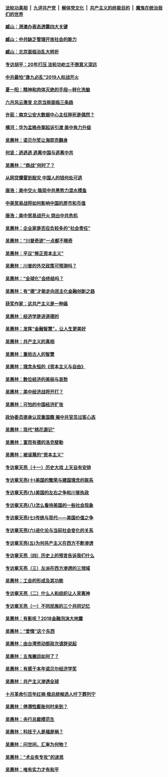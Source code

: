 ####  [法轮功真相](../../../../basic/blob/master/README.md?t=09021539) &nbsp;|&nbsp; [九评共产党](../../../../9ping.md/blob/master/README.md?t=09021539) &nbsp;|&nbsp; [解体党文化](../../../../jtdwh.md/blob/master/README.md?t=09021539)  &nbsp;|&nbsp; [共产主义的终极目的](../../../../gczydzjmd.md/blob/master/README.md?t=09021539) &nbsp;|&nbsp; [魔鬼在统治我们的世界](../../../../mgztzwmdsj.md/blob/master/README.md?t=09021539) 

#### [臧山：港澳办表态透露四大关键](../pages/nsc423/n11421628.md?t=09021539) 

#### [臧山：中共缺乏管理开放社会的能力](../pages/nsc423/n11407457.md?t=09021539) 

#### [臧山：北京面临治乱大转折](../pages/nsc423/n11406895.md?t=09021539) 

#### [专访胡平：20年打压 法轮功屹立不倒意义深远](../pages/nsc423/n11398800.md?t=09021539) 

#### [中共最怕“逢九必乱”2019人权战开火](../pages/nsc423/n11385248.md?t=09021539) 

#### [夏一阳：精神和肉体灭绝的手段—转化洗脑](../pages/nsc423/n11368250.md?t=09021539) 

#### [六月风云激变 北京当局面临三条路](../pages/nsc423/n11313668.md?t=09021539) 

#### [许茹：南京公安大数据中心主任猝死是偶然？](../pages/nsc423/n11064744.md?t=09021539) 

#### [横河：华为孟晚舟案起诉引渡 美中角力升级](../pages/nsc423/n11027230.md?t=09021539) 

#### [吴惠林：诺贝尔奖让海耶克翻身](../pages/nsc423/n10890049.md?t=09021539) 

#### [何坚：逃逃逃 逃离中国与逃离中共](../pages/nsc423/n10592891.md?t=09021539) 

#### [吴惠林：“商战”何时了？](../pages/nsc423/n10573558.md?t=09021539) 

#### [从网贷爆雷到股灾 中国人的钱何处可逃](../pages/nsc423/n10572800.md?t=09021539) 

#### [唐浩：美中交火 隐现中共黑势力混水摸鱼](../pages/nsc423/n10544040.md?t=09021539) 

#### [中美贸易战将如何影响中国的房市和币值](../pages/nsc423/n10543697.md?t=09021539) 

#### [唐浩：美中贸易战开火 烧出中共危机](../pages/nsc423/n10540126.md?t=09021539) 

#### [吴惠林：企业家是否应负较多的“社会责任”](../pages/nsc423/n10535022.md?t=09021539) 

#### [吴惠林：“川普奇迹”一点都不稀奇](../pages/nsc423/n10512808.md?t=09021539) 

#### [吴惠林：平议“修正资本主义”](../pages/nsc423/n10495724.md?t=09021539) 

#### [吴惠林：川普的外交政策可预测吗？](../pages/nsc423/n10462387.md?t=09021539) 

#### [吴惠林：“全球化”会终结吗？](../pages/nsc423/n10452838.md?t=09021539) 

#### [吴惠林：有“德”才能走向民主化金融创新之路](../pages/nsc423/n10432292.md?t=09021539) 

#### [获奖作家：这共产主义是一种癌](../pages/nsc423/n10431541.md?t=09021539) 

#### [吴惠林：经济学是讲道德的](../pages/nsc423/n10398014.md?t=09021539) 

#### [吴惠林：发挥“金融智慧”，让人生更美好](../pages/nsc423/n10375019.md?t=09021539) 

#### [吴惠林：共产主义的真相](../pages/nsc423/n10351394.md?t=09021539) 

#### [吴惠林：重拾古人的智慧](../pages/nsc423/n10337691.md?t=09021539) 

#### [吴惠林：理念永恒的《资本主义与自由》](../pages/nsc423/n10316274.md?t=09021539) 

#### [吴惠林：数位经济的美丽与哀愁](../pages/nsc423/n10292946.md?t=09021539) 

#### [吴惠林：美中经济战将开打？](../pages/nsc423/n10258825.md?t=09021539) 

#### [吴惠林：可怕的中国经济扩张](../pages/nsc423/n10219147.md?t=09021539) 

#### [政协委员提承认双重国籍 揭中共官员过客心态](../pages/nsc423/n10208809.md?t=09021539) 

#### [吴惠林：现代“桃花源记”](../pages/nsc423/n10185234.md?t=09021539) 

#### [吴惠林：富而有德的洛克斐勒](../pages/nsc423/n10142264.md?t=09021539) 

#### [吴惠林：被诬蔑的“资本主义”](../pages/nsc423/n10124816.md?t=09021539) 

#### [专访章天亮（十一）历史大戏 上天自有安排](../pages/nsc423/n10094905.md?t=09021539) 

#### [专访章天亮(十)美国的繁荣与建国理念的联系](../pages/nsc423/n10094899.md?t=09021539) 

#### [专访章天亮(九)美国的左右之争和川普执政](../pages/nsc423/n10094889.md?t=09021539) 

#### [专访章天亮(八)怎么看待美国的一些社会现象](../pages/nsc423/n10094857.md?t=09021539) 

#### [专访章天亮(七)传统与现代——美国价值之争](../pages/nsc423/n10093140.md?t=09021539) 

#### [专访章天亮(六)进化论与当前社会变化的关系](../pages/nsc423/n10092036.md?t=09021539) 

#### [专访章天亮(五)为何共产主义在西方不断渗透](../pages/nsc423/n10083620.md?t=09021539) 

#### [专访章天亮（四）历史上的预言告诉我们什么](../pages/nsc423/n10083606.md?t=09021539) 

#### [专访章天亮（三）左派在西方渗透的三领域](../pages/nsc423/n10081115.md?t=09021539) 

#### [吴惠林：工会的形成及其功能](../pages/nsc423/n10080633.md?t=09021539) 

#### [专访章天亮（二）什么人和组织让人背离神](../pages/nsc423/n10076637.md?t=09021539) 

#### [专访章天亮（一）不同民族的三个共同记忆](../pages/nsc423/n10074188.md?t=09021539) 

#### [吴惠林：有影呒？2018金融泡沫大地震](../pages/nsc423/n10040534.md?t=09021539) 

#### [吴惠林：“爱情”这个东西](../pages/nsc423/n10019423.md?t=09021539) 

#### [吴惠林：由台湾劳动部政次请辞说起](../pages/nsc423/n9979679.md?t=09021539) 

#### [吴惠林：五鬼搬运如何了？](../pages/nsc423/n9925338.md?t=09021539) 

#### [吴惠林：有感于本年诺贝尔经济学奖](../pages/nsc423/n9871883.md?t=09021539) 

#### [吴惠林：共产主义渗透全球](../pages/nsc423/n9812748.md?t=09021539) 

#### [十月革命引百年红祸 俄总统候选人吁下葬列宁](../pages/nsc423/n9810182.md?t=09021539) 

#### [吴惠林：停滞性膨胀何时来到？](../pages/nsc423/n9764136.md?t=09021539) 

#### [吴惠林：央行总裁模范生](../pages/nsc423/n9728134.md?t=09021539) 

#### [吴惠林：科技于人是福是祸？](../pages/nsc423/n9672982.md?t=09021539) 

#### [吴惠林：问世间，汇率为何物？](../pages/nsc423/n9621788.md?t=09021539) 

#### [吴惠林：“术业有专攻”的迷思](../pages/nsc423/n9580363.md?t=09021539) 

#### [吴惠林：唯有实力才有和平](../pages/nsc423/n9529599.md?t=09021539) 

